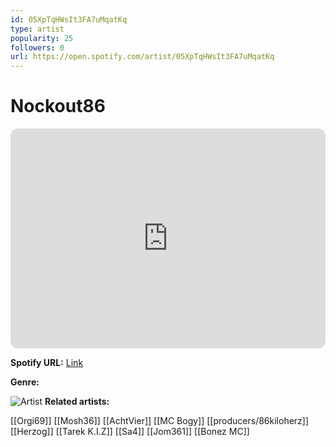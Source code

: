 ```yaml
---
id: 05XpTqHWsIt3FA7uMqatKq
type: artist
popularity: 25
followers: 0
url: https://open.spotify.com/artist/05XpTqHWsIt3FA7uMqatKq
---
```

# Nockout86

<iframe style="border-radius:12px" src="https://open.spotify.com/embed/artist/05XpTqHWsIt3FA7uMqatKq" width="100%" height="352" frameBorder="0" allowfullscreen="" allow="autoplay; clipboard-write; encrypted-media; fullscreen; picture-in-picture" loading="lazy"></iframe>

**Spotify URL:** [Link](https://open.spotify.com/artist/05XpTqHWsIt3FA7uMqatKq)

**Genre:** 

![Artist]()
**Related artists:**

[[Orgi69]]
[[Mosh36]]
[[AchtVier]]
[[MC Bogy]]
[[producers/86kiloherz]]
[[Herzog]]
[[Tarek K.I.Z]]
[[Sa4]]
[[Jom361]]
[[Bonez MC]]
